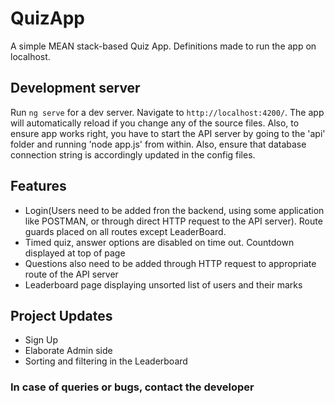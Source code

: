 # QuizApp

A simple MEAN stack-based Quiz App. Definitions made to run the app on localhost.

## Development server

Run `ng serve` for a dev server. Navigate to `http://localhost:4200/`. The app will automatically reload if you change any of the source files. Also, to ensure app works right, you have to start the API server by going to the 'api' folder and running 'node app.js' from within. Also, ensure that database connection string is accordingly updated in the config files.

## Features
- Login(Users need to be added fron the backend, using some application like POSTMAN, or through direct HTTP request to the API server). Route guards placed on all routes except LeaderBoard.
- Timed quiz, answer options are disabled on time out. Countdown displayed at top of page
- Questions also need to be added through HTTP request to appropriate route of the API server
- Leaderboard page displaying unsorted list of users and their marks

## Project Updates
- Sign Up
- Elaborate Admin side
- Sorting and filtering in the Leaderboard

### In case of queries or bugs, contact the developer
